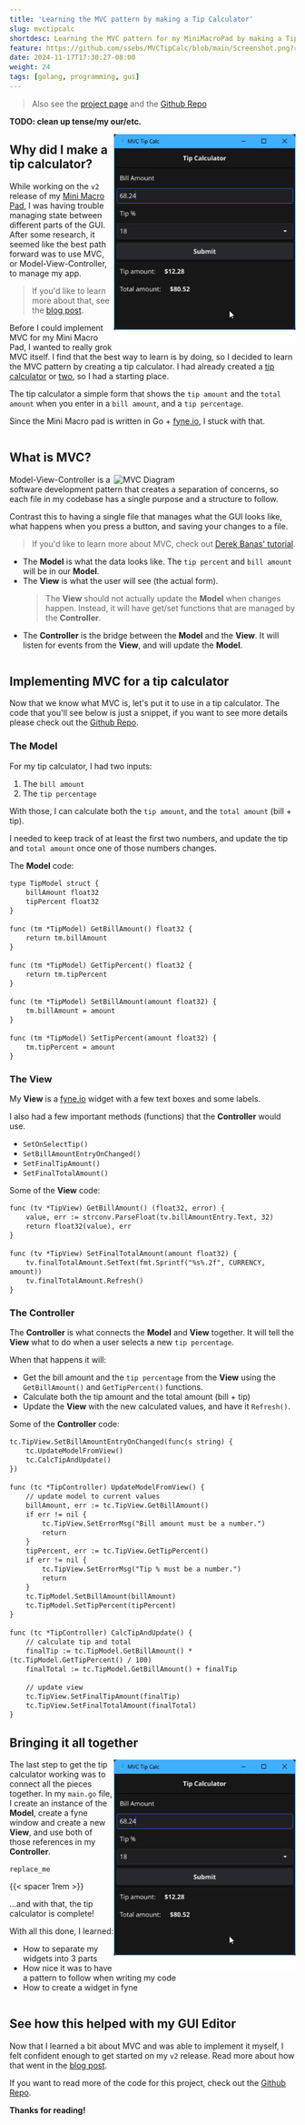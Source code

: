 ```yaml
---
title: 'Learning the MVC pattern by making a Tip Calculator'
slug: mvctipcalc
shortdesc: Learning the MVC pattern for my MiniMacroPad by making a Tip Calculator in Go.
feature: https://github.com/ssebs/MVCTipCalc/blob/main/Screenshot.png?raw=true
date: 2024-11-17T17:30:27-08:00
weight: 24
tags: [golang, programming, gui]
---
```

> Also see the [project page](/projects/mvctipcalc/) and the [Github Repo](https://github.com/ssebs/MVCTipCalc)

**TODO: clean up tense/my our/etc.**

<img style="float:right;" src="https://github.com/ssebs/MVCTipCalc/blob/main/Screenshot.png?raw=true" width="320px" alt="MVC Screenshot">

## Why did I make a tip calculator? 
While working on the `v2` release of my [Mini Macro Pad](/projects/go-mmp/), I was having trouble managing state between different parts of the GUI. After some research, it seemed like the best path forward was to use MVC, or Model-View-Controller, to manage my app. 

> If you'd like to learn more about that, see the [blog post](/blog/mmpguieditor/).

Before I could implement MVC for my Mini Macro Pad, I wanted to really grok MVC itself. I find that the best way to learn is by doing, so I decided to learn the MVC pattern by creating a tip calculator. I had already created a [tip calculator](https://github.com/ssebs/tipr) or [two](https://github.com/ssebs/tipr-mobile), so I had a starting place.

The tip calculator a simple form that shows the `tip amount` and the `total amount` when you enter in a `bill amount`, and a `tip percentage`. 

Since the Mini Macro pad is written in Go + [fyne.io](https://fyne.io/), I stuck with that.

<div style="clear: both;"></div>

## What is MVC?
<img style="float:right" src="./img/mvc.webp" width="320px" alt="MVC Diagram">

Model-View-Controller is a software development pattern that creates a separation of concerns, so each file in my codebase has a single purpose and a structure to follow. 

Contrast this to having a single file that manages what the GUI looks like, what happens when you press a button, and saving your changes to a file.

> If you'd like to learn more about MVC, check out [Derek Banas' tutorial](https://www.youtube.com/watch?v=dTVVa2gfht8).

- The **Model** is what the data looks like. The `tip percent` and `bill amount` will be in our **Model**.
- The **View** is what the user will see (the actual form). 
  > The **View** should not actually update the **Model** when changes happen. Instead, it will have get/set functions that are managed by the **Controller**.
- The **Controller** is the bridge between the **Model** and the **View**. It will listen for events from the **View**, and will update the **Model**.

<div style="clear: both;"></div>

## Implementing MVC for a tip calculator
Now that we know what MVC is, let's put it to use in a tip calculator. The code that you'll see below is just a snippet, if you want to see more details please check out the [Github Repo](https://github.com/ssebs/MVCTipCalc).

### The Model
For my tip calculator, I had two inputs:
1) The `bill amount`
2) The `tip percentage`

With those, I can calculate both the `tip amount`, and the `total amount` (bill + tip).

I needed to keep track of at least the first two numbers, and update the tip and `total amount` once one of those numbers changes.

The **Model** code:
```golang
type TipModel struct {
	billAmount float32
	tipPercent float32
}

func (tm *TipModel) GetBillAmount() float32 {
	return tm.billAmount
}

func (tm *TipModel) GetTipPercent() float32 {
	return tm.tipPercent
}

func (tm *TipModel) SetBillAmount(amount float32) {
	tm.billAmount = amount
}

func (tm *TipModel) SetTipPercent(amount float32) {
	tm.tipPercent = amount
}
```


### The View
My **View** is a [fyne.io](https://fyne.io/) widget with a few text boxes and some labels.

I also had a few important methods (functions) that the **Controller** would use. 
- `SetOnSelectTip()`
- `SetBillAmountEntryOnChanged()`
- `SetFinalTipAmount()`
- `SetFinalTotalAmount()`

Some of the **View** code:
```golang
func (tv *TipView) GetBillAmount() (float32, error) {
	value, err := strconv.ParseFloat(tv.billAmountEntry.Text, 32)
	return float32(value), err
}

func (tv *TipView) SetFinalTotalAmount(amount float32) {
	tv.finalTotalAmount.SetText(fmt.Sprintf("%s%.2f", CURRENCY, amount))
	tv.finalTotalAmount.Refresh()
}
```


### The Controller
The **Controller** is what connects the **Model** and **View** together. It will tell the **View** what to do when a user selects a new `tip percentage`. 

When that happens it will:
- Get the bill amount and the `tip percentage` from the **View** using the `GetBillAmount()` and `GetTipPercent()` functions.
- Calculate both the tip amount and the total amount (bill + tip)
- Update the **View** with the new calculated values, and have it `Refresh()`.

Some of the **Controller** code:
```golang
tc.TipView.SetBillAmountEntryOnChanged(func(s string) {
    tc.UpdateModelFromView()
    tc.CalcTipAndUpdate()
})

func (tc *TipController) UpdateModelFromView() {
	// update model to current values
	billAmount, err := tc.TipView.GetBillAmount()
	if err != nil {
		tc.TipView.SetErrorMsg("Bill amount must be a number.")
		return
	}
	tipPercent, err := tc.TipView.GetTipPercent()
	if err != nil {
		tc.TipView.SetErrorMsg("Tip % must be a number.")
		return
	}
	tc.TipModel.SetBillAmount(billAmount)
	tc.TipModel.SetTipPercent(tipPercent)
}

func (tc *TipController) CalcTipAndUpdate() {
	// calculate tip and total
	finalTip := tc.TipModel.GetBillAmount() * (tc.TipModel.GetTipPercent() / 100)
	finalTotal := tc.TipModel.GetBillAmount() + finalTip

	// update view
	tc.TipView.SetFinalTipAmount(finalTip)
	tc.TipView.SetFinalTotalAmount(finalTotal)
}
```

## Bringing it all together
<img style="float:right;" src="https://github.com/ssebs/MVCTipCalc/blob/main/Screenshot.png?raw=true" width="320px" alt="MVC Screenshot">

The last step to get the tip calculator working was to connect all the pieces together. In my `main.go` file, I create an instance of the **Model**, create a fyne window and create a new **View**, and use both of those references in my **Controller**.

```golang
replace_me

```

{{< spacer 1rem >}}

...and with that, the tip calculator is complete! 

With all this done, I learned:
- How to separate my widgets into 3 parts
- How nice it was to have a pattern to follow when writing my code
- How to create a widget in fyne

<div style="clear: both;"></div>

## See how this helped with my GUI Editor
Now that I learned a bit about MVC and was able to implement it myself, I felt confident enough to get started on my `v2` release. Read more about how that went in the [blog post](/blog/mmpguieditor/).

If you want to read more of the code for this project, check out the [Github Repo](https://github.com/ssebs/MVCTipCalc).

**Thanks for reading!**